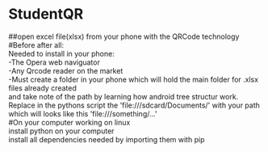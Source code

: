 # StudentQR<br />
 ##open excel file(xlsx) from your phone with the QRCode technology<br />
#Before after all:<br />
Needed to install in your phone:<br />
-The Opera web naviguator<br />
-Any Qrcode reader on the market<br />
-Must create a folder in your phone which will hold the main folder for .xlsx files already created<br />
and take note of the path by learning how android tree structur work. Replace in the pythons script the 'file:///sdcard/Documents/' with your path<br />
which will looks like this 'file:///something/...'<br />
#On your computer working on linux <br />
install python on your computer <br />
install all dependencies needed by importing them with pip <br />


